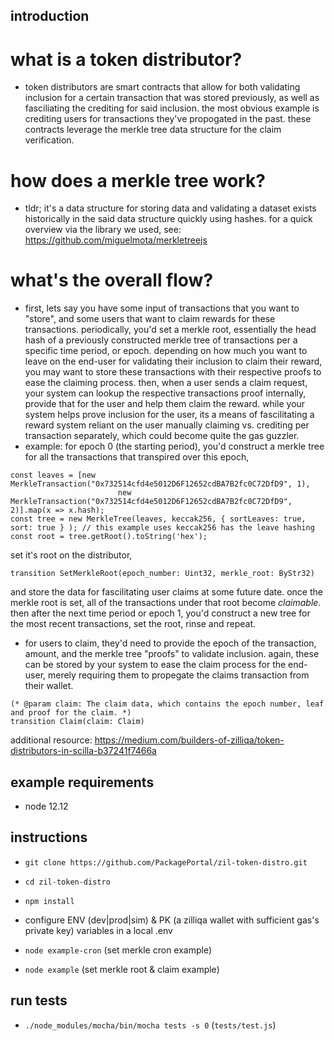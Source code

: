 ## introduction ##

# what is a token distributor? #
- token distributors are smart contracts that allow for both validating inclusion for a certain transaction that was stored previously, as well as fasciliating the crediting for said inclusion. the most obvious example is crediting users for transactions they've propogated in the past. these
contracts leverage the merkle tree data structure for the claim verification.

# how does a merkle tree work? #
- tldr; it's a data structure for storing data and validating a dataset exists historically in the said data structure quickly using hashes. for a quick overview via the library we used, see: https://github.com/miguelmota/merkletreejs

# what's the overall flow? #
- first, lets say you have some input of transactions that you want to "store", and some users that want to claim rewards for these transactions. periodically, you'd set a merkle root, essentially the head hash of a previously constructed merkle tree of transactions per a specific time period, or epoch. depending on how much you want to leave on the end-user for validating their inclusion to claim their reward, you may want to store these transactions with their respective proofs to ease the claiming process. then, when a user sends a claim request, your system can lookup the respective transactions proof internally, provide that for the user and help them claim the reward. while your system helps prove inclusion for the user, its a means of fascilitating a reward system reliant on the user manually claiming vs. crediting per transaction separately, which could become quite the gas guzzler. 
- example: for epoch 0 (the starting period), you'd construct a merkle tree for all the transactions that transpired over this epoch,
```
const leaves = [new MerkleTransaction("0x732514cfd4e5012D6F12652cdBA7B2fc0C72DfD9", 1),
						new MerkleTransaction("0x732514cfd4e5012D6F12652cdBA7B2fc0C72DfD9", 2)].map(x => x.hash);
const tree = new MerkleTree(leaves, keccak256, { sortLeaves: true, sort: true } ); // this example uses keccak256 has the leave hashing
const root = tree.getRoot().toString('hex');
```
set it's root on the distributor, 
```
transition SetMerkleRoot(epoch_number: Uint32, merkle_root: ByStr32)
```
and store the data for fascilitating user claims at some future date. once the merkle root is set, all of the transactions under that root become _claimable_. then after the next time period or epoch 1, you'd construct a new tree for the most recent transactions, set the root, rinse and repeat.
- for users to claim, they'd need to provide the epoch of the transaction, amount, and the merkle tree "proofs" to validate inclusion. again, these can be stored by your system to ease the claim process for the end-user, merely requiring them to propegate the claims transaction from their wallet.
```
(* @param claim: The claim data, which contains the epoch number, leaf and proof for the claim. *)
transition Claim(claim: Claim)
```

additional resource: https://medium.com/builders-of-zilliqa/token-distributors-in-scilla-b37241f7466a

## example requirements ##
- node 12.12

## instructions  ##
- `git clone https://github.com/PackagePortal/zil-token-distro.git`
- `cd zil-token-distro`
- `npm install`

- configure ENV (dev|prod|sim) & PK (a zilliqa wallet with sufficient gas's private key) variables in a local .env
- `node example-cron` (set merkle cron example)
- `node example` (set merkle root & claim example)

## run tests ##
- `./node_modules/mocha/bin/mocha tests -s 0` (`tests/test.js`)

